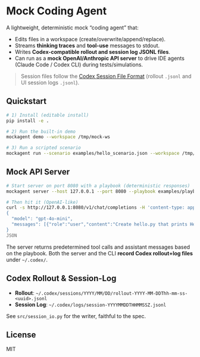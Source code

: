 # Mock Coding Agent

A lightweight, deterministic mock “coding agent” that:
- Edits files in a workspace (create/overwrite/append/replace).
- Streams **thinking traces** and **tool-use** messages to stdout.
- Writes **Codex-compatible rollout and session log JSONL files**.
- Can run as a **mock OpenAI/Anthropic API server** to drive IDE agents (Claude Code / Codex CLI) during tests/simulations.

> Session files follow the [Codex Session File Format](../../specs/Research/Codex-Session-File-Format.md) (rollout `.jsonl` and UI session logs `.jsonl`).

## Quickstart

```bash
# 1) Install (editable install)
pip install -e .

# 2) Run the built-in demo
mockagent demo --workspace /tmp/mock-ws

# 3) Run a scripted scenario
mockagent run --scenario examples/hello_scenario.json --workspace /tmp/mock-ws
````

## Mock API Server

```bash
# Start server on port 8080 with a playbook (deterministic responses)
mockagent server --host 127.0.0.1 --port 8080 --playbook examples/playbook.json

# Then hit it (OpenAI-like)
curl -s http://127.0.0.1:8080/v1/chat/completions -H 'content-type: application/json' -d @- <<'JSON'
{
  "model": "gpt-4o-mini",
  "messages": [{"role":"user","content":"Create hello.py that prints Hello"}]
}
JSON
```

The server returns predetermined tool calls and assistant messages based on the playbook. Both the server and the CLI **record Codex rollout+log files** under `~/.codex/`.

## Codex Rollout & Session-Log

* **Rollout**: `~/.codex/sessions/YYYY/MM/DD/rollout-YYYY-MM-DDThh-mm-ss-<uuid>.jsonl`
* **Session Log**: `~/.codex/logs/session-YYYYMMDDTHHMMSSZ.jsonl`

See `src/session_io.py` for the writer, faithful to the spec.

## License

MIT
